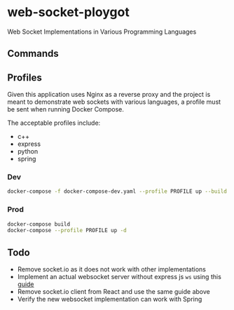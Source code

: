 # web-socket-ploygot

Web Socket Implementations in Various Programming Languages

## Commands

## Profiles

Given this application uses Nginx as a reverse proxy and the project is meant to demonstrate web sockets with various languages, a profile must be sent when running Docker Compose.

The acceptable profiles include:

- c++
- express
- python
- spring

### Dev

```bash
docker-compose -f docker-compose-dev.yaml --profile PROFILE up --build
```

### Prod

```bash
docker-compose build
docker-compose --profile PROFILE up -d
```

## Todo

- Remove socket.io as it does not work with other implementations
- Implement an actual websocket server without express js `ws` using this [guide](https://www.pubnub.com/blog/nodejs-websocket-programming-examples/)
- Remove socket.io client from React and use the same guide above
- Verify the new websocket implementation can work with Spring
